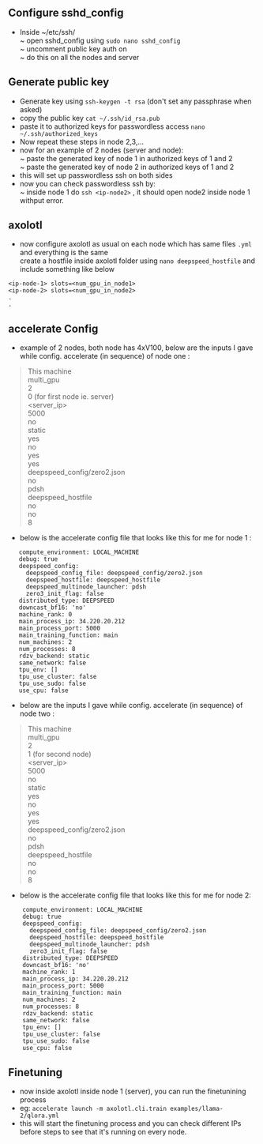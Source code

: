 ## Configure sshd_config 
- Inside ~/etc/ssh/ <br>
	 ~ open sshd_config using ``sudo nano sshd_config`` <br>
	 ~ uncomment public key auth on <br>
	 ~ do this on all the nodes and server <br>
## Generate public key
- Generate key using ``ssh-keygen -t rsa`` (don't set any passphrase when asked) <br>
- copy the public key ``cat ~/.ssh/id_rsa.pub`` <br>
- paste it to authorized keys for passwordless  access ``nano ~/.ssh/authorized_keys`` <br>
- Now repeat these steps in node 2,3,... <br>
- now for an example of 2 nodes (server and node): <br>
	~ paste the generated key of node 1 in authorized keys of 1 and 2  <br>
	~ paste the generated key of node 2 in authorized keys of 1 and 2 <br>
- this will set up passwordless ssh on both sides <br>
- now you can check passwordless ssh by: <br>
  ~ inside node 1 do ``ssh <ip-node2>`` , it should open node2 inside node 1 withput error.  
## axolotl 
- now configure axolotl as usual on each node which has same files ``.yml`` and everything is the same  
create a hostfile inside axolotl folder using ``nano deepspeed_hostfile`` and include something like below 
```
<ip-node-1> slots=<num_gpu_in_node1>
<ip-node-2> slots=<num_gpu_in_node2> 
.
.
```
## accelerate Config 
- example of 2 nodes, both node has 4xV100, below are the inputs I gave while config. accelerate (in sequence) of node one : 
> This machine <br>
> multi_gpu <br>
> 2 <br>
> 0 (for first node ie. server) <br>
> <server_ip> <br>
> 5000 <br>
> no <br>
> static <br>
> yes <br>
> no <br>
> yes <br>
> yes <br>
> deepspeed_config/zero2.json <br>
> no <br>
> pdsh <br>
> deepspeed_hostfile <br>
> no <br>
> no <br>
> 8 <br>

- below is the accelerate config file that looks like this for me for node 1 :
 ``` 
    compute_environment: LOCAL_MACHINE
    debug: true
    deepspeed_config:
      deepspeed_config_file: deepspeed_config/zero2.json
      deepspeed_hostfile: deepspeed_hostfile
      deepspeed_multinode_launcher: pdsh
      zero3_init_flag: false
    distributed_type: DEEPSPEED
    downcast_bf16: 'no'
    machine_rank: 0
    main_process_ip: 34.220.20.212
    main_process_port: 5000
    main_training_function: main
    num_machines: 2
    num_processes: 8
    rdzv_backend: static
    same_network: false
    tpu_env: []
    tpu_use_cluster: false
    tpu_use_sudo: false
    use_cpu: false 
```
 
- below are the inputs I gave while config. accelerate (in sequence) of node two : 
> This machine <br>
> multi_gpu <br>
> 2 <br>
> 1 (for second node) <br> 
> <server_ip> <br>
> 5000 <br>
> no <br>
> static <br>
> yes <br>
> no <br>
> yes <br>
> yes <br>
> deepspeed_config/zero2.json <br>
> no <br>
> pdsh <br> 
> deepspeed_hostfile <br>
> no <br>
> no <br>
> 8 <br>

- below is the accelerate config file that looks like this for me for node 2:
```  
    compute_environment: LOCAL_MACHINE
    debug: true
    deepspeed_config:
      deepspeed_config_file: deepspeed_config/zero2.json
      deepspeed_hostfile: deepspeed_hostfile
      deepspeed_multinode_launcher: pdsh
      zero3_init_flag: false
    distributed_type: DEEPSPEED
    downcast_bf16: 'no'
    machine_rank: 1
    main_process_ip: 34.220.20.212
    main_process_port: 5000
    main_training_function: main
    num_machines: 2
    num_processes: 8
    rdzv_backend: static
    same_network: false
    tpu_env: []
    tpu_use_cluster: false
    tpu_use_sudo: false
    use_cpu: false
```
## Finetuning
- now inside axolotl inside node 1 (server), you can run the finetunining process
- eg: ``accelerate launch -m axolotl.cli.train examples/llama-2/qlora.yml``  
- this will start the finetuning process and you can check different IPs before steps to see that it's running on every node. 

